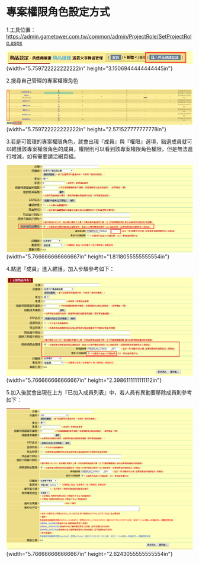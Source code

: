 # 專案權限角色設定方式

1.工具位置：<https://admin.gametower.com.tw/common/admin/ProjectRole/SetProjectRole.aspx>

![](images\media\image1.png){width="5.759722222222222in"
height="3.1506944444444445in"}

2.搜尋自己管理的專案權限角色

![](images\media\image2.png){width="5.759722222222222in"
height="2.571527777777778in"}

3.若是可管理的專案權限角色，就會出現『成員』與『權限』選項，點選成員就可以維護該專案權限角色的成員，權限則可以看到該專案權限角色權限，但是無法進行增減，如有需要請洽網頁組。

![](images\media\image3.png){width="5.766666666666667in"
height="1.8118055555555554in"}

4.點選『成員』進入維護，加入步驟參考如下：

![](images\media\image4.png){width="5.766666666666667in"
height="2.3986111111111112in"}

5.加入後就會出現在上方『已加入成員列表』中，若人員有異動要移除成員則參考如下：

![](images\media\image5.png){width="5.766666666666667in"
height="2.6243055555555554in"}
